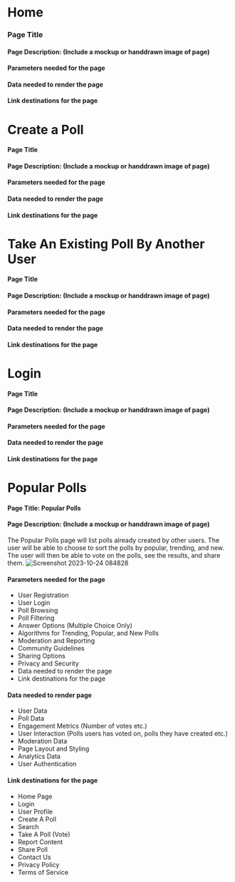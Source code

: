 # Home
### Page Title
#### Page Description: (Include a mockup or handdrawn image of page)
#### Parameters needed for the page
#### Data needed to render the page
#### Link destinations for the page

# Create a Poll
#### Page Title
#### Page Description: (Include a mockup or handdrawn image of page)
#### Parameters needed for the page
#### Data needed to render the page
#### Link destinations for the page

# Take An Existing Poll By Another User
#### Page Title
#### Page Description: (Include a mockup or handdrawn image of page)
#### Parameters needed for the page
#### Data needed to render the page
#### Link destinations for the page

# Login
#### Page Title
#### Page Description: (Include a mockup or handdrawn image of page)
#### Parameters needed for the page
#### Data needed to render the page
#### Link destinations for the page

# Popular Polls
#### Page Title: Popular Polls
#### Page Description: (Include a mockup or handdrawn image of page)
The Popular Polls page will list polls already created by other users. The user will be able to choose to sort the polls by popular, trending, and new. The user will then be able to vote on the polls, see the results, and share them. 
![Screenshot 2023-10-24 084828](https://github.com/catalinaescalona/greendevs/assets/143830239/1994cc85-a8e5-46a8-bd8e-bf2f4a3c9fdc)

#### Parameters needed for the page
* User Registration
* User Login
* Poll Browsing
* Poll Filtering
* Answer Options (Multiple Choice Only)
* Algorithms for Trending, Popular, and New Polls
* Moderation and Reporting
* Community Guidelines
* Sharing Options
* Privacy and Security
* Data needed to render the page
* Link destinations for the page
#### Data needed to render page
* User Data
* Poll Data
* Engagement Metrics (Number of votes etc.)
* User Interaction (Polls users has voted on, polls they have created etc.)
* Moderation Data
* Page Layout and Styling
* Analytics Data
* User Authentication
#### Link destinations for the page
* Home Page
* Login
* User Profile
* Create A Poll
* Search
* Take A Poll (Vote)
* Report Content
* Share Poll
* Contact Us
* Privacy Policy
* Terms of Service
